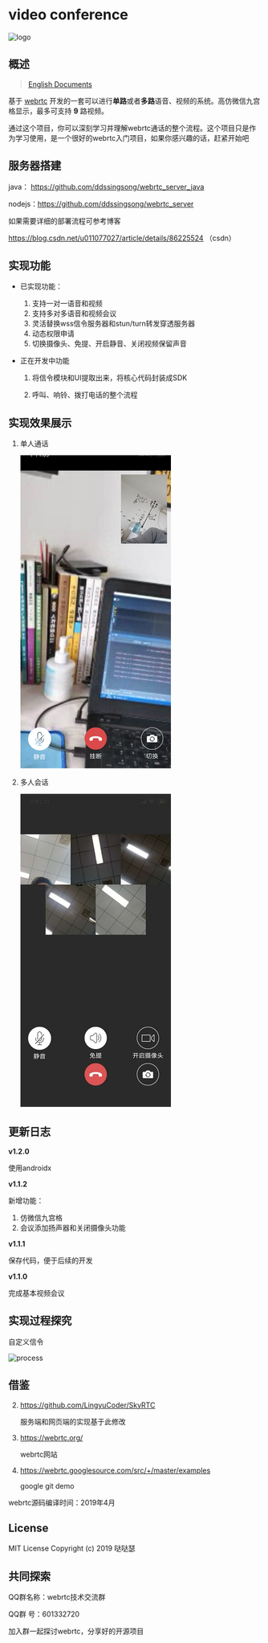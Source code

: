 # video conference
![logo](https://github.com/ddssingsong/webrtc_android/blob/master/art/logo1.png)

## 概述

> [English Documents](<https://github.com/ddssingsong/webrtc_android/blob/master/README.md>)

基于 [webrtc](https://webrtc.googlesource.com/) 开发的一套可以进行**单路**或者**多路**语音、视频的系统。高仿微信九宫格显示，最多可支持 **9** 路视频。



通过这个项目，你可以深刻学习并理解webrtc通话的整个流程。这个项目只是作为学习使用，是一个很好的webrtc入门项目，如果你感兴趣的话，赶紧开始吧



## 服务器搭建

java： https://github.com/ddssingsong/webrtc_server_java

nodejs：https://github.com/ddssingsong/webrtc_server



如果需要详细的部署流程可参考博客

https://blog.csdn.net/u011077027/article/details/86225524  （csdn）



## 实现功能

- 已实现功能：
  1. 支持一对一语音和视频
  2. 支持多对多语音和视频会议
  3. 灵活替换wss信令服务器和stun/turn转发穿透服务器
  4. 动态权限申请
  5. 切换摄像头、免提、开启静音、关闭视频保留声音

- 正在开发中功能
  
  1. 将信令模块和UI提取出来，将核心代码封装成SDK
  
  2. 呼叫、响铃、拨打电话的整个流程
  
     

## 实现效果展示

1. 单人通话

   ![process](art/image3.png)



2. 多人会话

   ![process](/art/image5.jpg)



## 更新日志

**v1.2.0**

使用androidx

**v1.1.2** 

 新增功能：

1. 仿微信九宫格
2. 会议添加扬声器和关闭摄像头功能

**v1.1.1** 

保存代码，便于后续的开发

**v1.1.0**  

完成基本视频会议



## 实现过程探究

自定义信令

![process](https://github.com/ddssingsong/webrtc_android/blob/master/art/image2.jpg)



## 借鉴

2. https://github.com/LingyuCoder/SkyRTC

   服务端和网页端的实现基于此修改
   
2. https://webrtc.org/

   webrtc网站

3. https://webrtc.googlesource.com/src/+/master/examples

   google git demo

webrtc源码编译时间：2019年4月

## License

MIT License 
Copyright (c) 2019 哒哒瑟 



## 共同探索

QQ群名称：webrtc技术交流群

QQ群   号：601332720

加入群一起探讨webrtc，分享好的开源项目